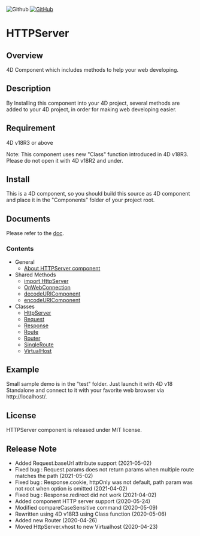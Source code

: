 ![Github](https://img.shields.io/badge/4D-v19-blue?style=flat-square)
[![GitHub](https://img.shields.io/github/license/KoichiHaradaEndor/HTTPServer?style=flat-square)](LICENSE)

# HTTPServer

## Overview

4D Component which includes methods to help your web developing.

## Description

By Installing this component into your 4D project, several methods are added to your 4D project, in order for making web developing easier.

## Requirement

4D v18R3 or above

Note: This component uses new "Class" function introduced in 4D v18R3. Please do not open it with 4D v18R2 and under.

## Install

This is a 4D component, so you should build this source as 4D component and place it in the "Components" folder of your project root.

## Documents

Please refer to the [doc](https://koichiharadaendor.github.io/HTTPServer/).

### Contents

- General
    - [About HTTPServer component](https://koichiharadaendor.github.io/HTTPServer/src/Documentation/Home.html)
- Shared Methods
    - [import HttpServer](https://koichiharadaendor.github.io/HTTPServer/src/Documentation/Methods/import%20HttpServer.html)
    - [OnWebConnection](https://koichiharadaendor.github.io/HTTPServer/src/Documentation/Methods/OnWebConnection.html)
    - [decodeURIComponent](https://koichiharadaendor.github.io/HTTPServer/src/Documentation/Methods/decodeURIComponent.html)
    - [encodeURIComponent](https://koichiharadaendor.github.io/HTTPServer/src/Documentation/Methods/encodeURIComponent.html)
- Classes
    - [HttpServer](https://koichiharadaendor.github.io/HTTPServer/src/Documentation/Classes/HttpServer.html)
    - [Request](https://koichiharadaendor.github.io/HTTPServer/src/Documentation/Classes/Request.html)
    - [Response](https://koichiharadaendor.github.io/HTTPServer/src/Documentation/Classes/Response.html)
    - [Route](https://koichiharadaendor.github.io/HTTPServer/src/Documentation/Classes/Route.html)
    - [Router](https://koichiharadaendor.github.io/HTTPServer/src/Documentation/Classes/Router.html)
    - [SingleRoute](https://koichiharadaendor.github.io/HTTPServer/src/Documentation/Classes/SingleRoute.html)
    - [VirtualHost](https://koichiharadaendor.github.io/HTTPServer/src/Documentation/Classes/VirtualHost.html)

## Example

Small sample demo is in the "test" folder. Just launch it with 4D v18 Standalone and connect to it with your favorite web browser via http://localhost/.

## License

HTTPServer component is released under MIT license.

## Release Note

- Added Request.baseUrl attribute support  (2021-05-02)
- Fixed bug : Request.params does not return params when multiple route matches the path  (2021-05-02)  
- Fixed bug : Response.cookie, httpOnly was not default, path param was not root when option is omitted  (2021-04-02)
- Fixed bug : Response.redirect did not work (2021-04-02)
- Added component HTTP server support (2020-05-24)
- Modified compareCaseSensitive command (2020-05-09)
- Rewritten using 4D v18R3 using Class function (2020-05-06)
- Added new Router (2020-04-26)
- Moved HttpServer.vhost to new Virtualhost (2020-04-23)
